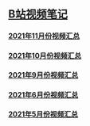 ## [B站视频笔记](https://space.bilibili.com/517298151)

#### [2021年11月份视频汇总](202111.md)
#### [2021年10月份视频汇总](202110.md)
#### [2021年9月份视频汇总](202109.md)
#### [2021年6月份视频汇总](202106.md)
#### [2021年5月份视频汇总](202105.md)

